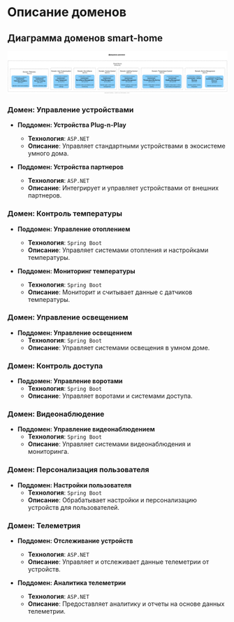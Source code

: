 # Описание доменов

## Диаграмма доменов smart-home

![Домены](puml/png/domains.png)

### Домен: Управление устройствами
- **Поддомен: Устройства Plug-n-Play**
    - **Технология**: `ASP.NET`
    - **Описание**: Управляет стандартными устройствами в экосистеме умного дома.

- **Поддомен: Устройства партнеров**
    - **Технология**: `ASP.NET`
    - **Описание**: Интегрирует и управляет устройствами от внешних партнеров.

### Домен: Контроль температуры
- **Поддомен: Управление отоплением**
    - **Технология**: `Spring Boot`
    - **Описание**: Управляет системами отопления и настройками температуры.

- **Поддомен: Мониторинг температуры**
    - **Технология**: `Spring Boot`
    - **Описание**: Мониторит и считывает данные с датчиков температуры.

### Домен: Управление освещением
- **Поддомен: Управление освещением**
    - **Технология**: `Spring Boot`
    - **Описание**: Управляет системами освещения в умном доме.

### Домен: Контроль доступа
- **Поддомен: Управление воротами**
    - **Технология**: `Spring Boot`
    - **Описание**: Управляет воротами и системами доступа.

### Домен: Видеонаблюдение
- **Поддомен: Управление видеонаблюдением**
    - **Технология**: `Spring Boot`
    - **Описание**: Управляет системами видеонаблюдения и мониторинга.

### Домен: Персонализация пользователя
- **Поддомен: Настройки пользователя**
    - **Технология**: `Spring Boot`
    - **Описание**: Обрабатывает настройки и персонализацию устройств для пользователей.

### Домен: Телеметрия
- **Поддомен: Отслеживание устройств**
    - **Технология**: `ASP.NET`
    - **Описание**: Управляет и отслеживает данные телеметрии от устройств.

- **Поддомен: Аналитика телеметрии**
    - **Технология**: `ASP.NET`
    - **Описание**: Предоставляет аналитику и отчеты на основе данных телеметрии.
